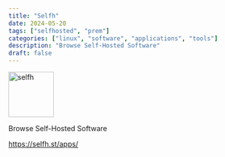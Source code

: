 ```yaml
---
title: "Selfh"
date: 2024-05-20
tags: ["selfhosted", "prem"]
categories: ["linux", "software", "applications", "tools"]
description: "Browse Self-Hosted Software"
draft: false
---
```


<img src="https://selfh.st/content/images/size/w256h256/2023/09/favicon-1.png" alt="selfh" width="90" height="90">

Browse Self-Hosted Software

https://selfh.st/apps/
